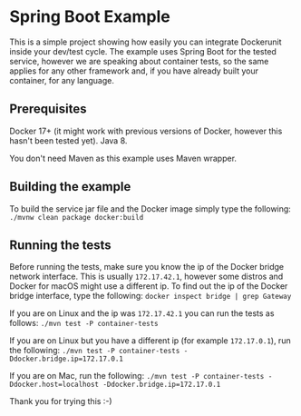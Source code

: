 # Spring Boot Example

This is a simple project showing how easily you can integrate Dockerunit inside your dev/test cycle.
The example uses Spring Boot for the tested service, however we are speaking about container tests, so the same applies for any other framework and, if you have already built your container, for any language.

## Prerequisites
Docker 17+ (it might work with previous versions of Docker, however this hasn't been tested yet).
Java 8.

You don't need Maven as this example uses Maven wrapper.

## Building the example
To build the service jar file and the Docker image simply type the following:
`./mvnw clean package docker:build`

## Running the tests
Before running the tests, make sure you know the ip of the Docker bridge network interface.
This is usually `172.17.42.1`, however some distros and Docker for macOS might use a different ip.
To find out the ip of the Docker bridge interface, type the following:
`docker inspect bridge | grep Gateway`

If you are on Linux and the ip was `172.17.42.1` you can run the tests as follows:
`./mvn test -P container-tests`

If you are on Linux but you have a different ip (for example `172.17.0.1`), run the following:
`./mvn test -P container-tests -Ddocker.bridge.ip=172.17.0.1` 

If you are on Mac, run the following:
`./mvn test -P container-tests -Ddocker.host=localhost -Ddocker.bridge.ip=172.17.0.1` 

Thank you for trying this :-)

   